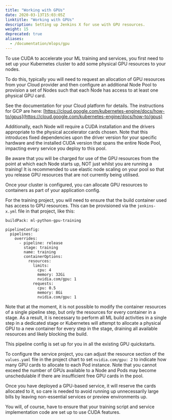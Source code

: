 ```yaml
---
title: "Working with GPUs"
date: 2020-03-13T15:03:05Z
linktitle: "Working with GPUs"
description: Setting up Jenkins X for use with GPU resources.
weight: 15
deprecated: true
aliases:
  - /documentation/mlops/gpu
---
```


To use CUDA to accelerate your ML training and services, you first need to set up your Kubernetes cluster to add some physical GPU resources to your nodes.

To do this, typically you will need to request an allocation of GPU resources from your Cloud provider and then configure an additional Node Pool to provision a set of Nodes such that each Node has access to at least one physical GPU card.

See the documentation for your Cloud platform for details.
The instructions for GCP are here: [https://cloud.google.com/kubernetes-engine/docs/how-to/gpus](https://cloud.google.com/kubernetes-engine/docs/how-to/gpus)

Additionally, each Node will require a CUDA installation and the drivers appropriate to the physical accelerator cards chosen. Note that this introduces fixed dependencies upon the driver version for your specific hardware and the installed CUDA version that spans the entire Node Pool, impacting every service you deploy to this pool.

Be aware that you will be charged for use of the GPU resources from the point at which each Node starts up, NOT just whilst you are running a training! It is recommended to use elastic node scaling on your pool so that you release GPU resources that are not currently being utilised.

Once your cluster is configured, you can allocate GPU resources to containers as part of your application config.

For the training project, you will need to ensure that the build container used has access to GPU resources. This can be provisioned via the `jenkins-x.yml` file in that project, like this:

```
buildPack: ml-python-gpu-training

pipelineConfig:
  pipelines:
    overrides:
      - pipeline: release
        stage: training
        name: training
        containerOptions:
          resources:
            limits:
              cpu: 4
              memory: 32Gi
              nvidia.com/gpu: 1
            requests:
              cpu: 0.5
              memory: 8Gi
              nvidia.com/gpu: 1
```
Note that at the moment, it is not possible to modify the container resources of a single pipeline step, but only the resources for every container in a stage. As a result, it is necessary to perform all ML build activities in a single step in a dedicated stage or Kubernetes will attempt to allocate a physical GPU to a new container for every step in the stage, draining all available resources and likely blocking the build.

This pipeline config is set up for you in all the existing GPU quickstarts.

To configure the service project, you can adjust the resource section of the `values.yaml` file in the project chart to set `nvidia.com/gpu: 2` to indicate how many GPU cards to allocate to each Pod instance. Note that you cannot exceed the number of GPUs available to a Node and Pods may become unschedulable if there are insufficient free GPU cards in the pool.

Once you have deployed a GPU-based service, it will reserve the cards allocated to it, so care is needed to avoid running up unnecessarily large bills by leaving non-essential services or preview environments up.

You will, of course, have to ensure that your training script and service implementation code are set up to use CUDA features.